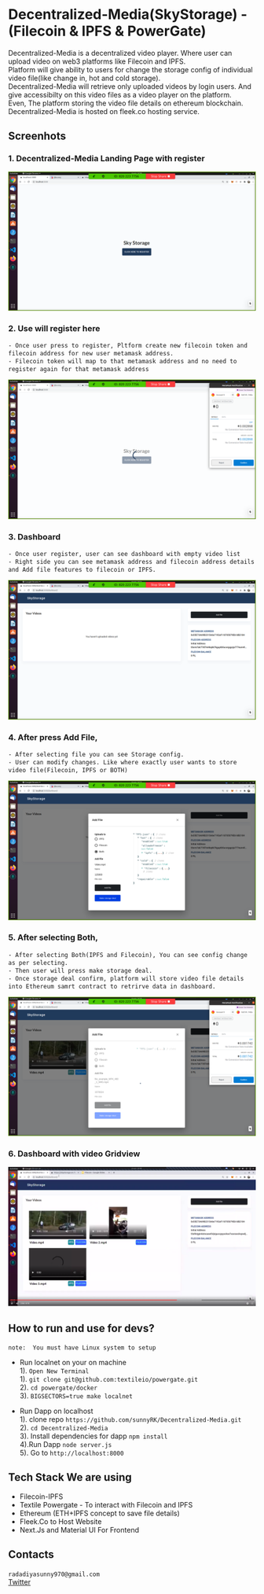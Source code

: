 # Decentralized-Media(SkyStorage) - (Filecoin & IPFS & PowerGate)

Decentralized-Media is a decentralized video player. Where user can upload video on web3 platforms like Filecoin and IPFS.   
Platform will give ability to users for change the storage config of individual video file(like change in, hot and cold storage).    
Decentralized-Media will retrieve only uploaded videos by login users. And give accessibilty on this video files as a video player on the platform.  
Even, The platform storing the video file details on ethereum blockchain.  
Decentralized-Media is hosted on fleek.co hosting service.

## Screenhots

### 1. Decentralized-Media Landing Page with register 
![Screenshot](screenshots/screenshot1.png)

### 2. Use will register here
    - Once user press to register, Pltform create new filecoin token and filecoin address for new user metamask address.
    - Filecoin token will map to that metamask address and no need to register again for that metamask address
![Screenshot](screenshots/screenshot2.png)

### 3. Dashboard
    - Once user register, user can see dashboard with empty video list
    - Right side you can see metamask address and filecoin address details and Add file features to filecoin or IPFS.
![Screenshot](screenshots/screenshot3.png)

### 4. After press Add File,
    - After selecting file you can see Storage config.
    - User can modify changes. Like where exactly user wants to store video file(Filecoin, IPFS or BOTH)
![Screenshot](screenshots/screenshot4.png)

### 5. After selecting Both,
    - After selecting Both(IPFS and Filecoin), You can see config change as per selecting.
    - Then user will press make storage deal.
    - Once storage deal confirm, platform will store video file details into Ethereum samrt contract to retrirve data in dashboard. 
![Screenshot](screenshots/screenshot5.png)

### 6. Dashboard with video Gridview
![Screenshot](screenshots/screenshot6.png)

## How to run and use for devs?

```note:  You must have Linux system to setup```

- Run localnet on your on machine  
1). `Open New Terminal`  
1). `git clone git@github.com:textileio/powergate.git`  
2). `cd powergate/docker`  
3). `BIGSECTORS=true make localnet`  

- Run Dapp on localhost  
1). clone repo `https://github.com/sunnyRK/Decentralized-Media.git`  
2). `cd Decentralized-Media`  
3). Install dependencies for dapp `npm install`   
4).Run Dapp `node server.js`  
5). Go to `http://localhost:8000`    

## Tech Stack We are using

  - Filecoin-IPFS
  - Textile Powergate - To interact with Filecoin and IPFS
  - Ethereum (ETH+IPFS concept to save file details)
  - Fleek.Co to Host Website
  - Next.Js and Material UI For Frontend

## Contacts

`radadiyasunny970@gmail.com`  
[Twitter](https://twitter.com/RadadiyaSunny)
